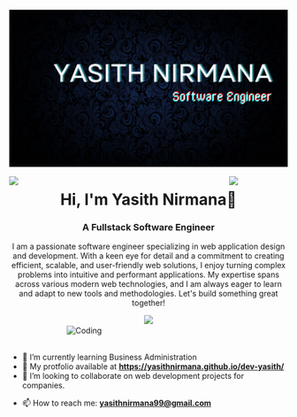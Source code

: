 <!-- ### Hi there 👋 -->
![logo](profile_banner.png)

<img align="left" src="https://user-images.githubusercontent.com/65187002/144930161-2f783401-8d27-4fdf-a2f7-cc0ba32f1f1f.gif" width="21%" style="display:inline;"><img align="right" src="https://user-images.githubusercontent.com/65187002/144930161-2f783401-8d27-4fdf-a2f7-cc0ba32f1f1f.gif" width="21%" style="display:inline;">

<h1 align="center">Hi, I'm Yasith Nirmana👋</h1>

<h3 align="center">A Fullstack Software Engineer</h3>
<p align="center">I am a passionate software engineer specializing in web application design and development. With a keen eye for detail and a commitment to creating efficient, scalable, and user-friendly web solutions, I enjoy turning complex problems into intuitive and performant applications. My expertise spans across various modern web technologies, and I am always eager to learn and adapt to new tools and methodologies. Let's build something great together!</p>

<div align="center">
    <img src="https://skillicons.dev/icons?i=vue,js,html,css,bootstrap,sass,php,java,mysql,firebase" />
</div>

<img align="right" alt="Coding" width="400" src="https://user-images.githubusercontent.com/74038190/212749695-a6817c5a-a794-462b-afca-1b5ce7dd5e63.gif">
<br><br>

<!-- - 🔭 I’m currently working on  -->
- 🌱 I’m currently learning Business Administration
- 💼 My protfolio available at **https://yasithnirmana.github.io/dev-yasith/**
- 👯 I’m looking to collaborate on web development projects for companies.
<!-- - 🤔 I’m looking for help with ...
- 💬 Ask me about ... -->
- 📫 How to reach me: **yasithnirmana99@gmail.com**
